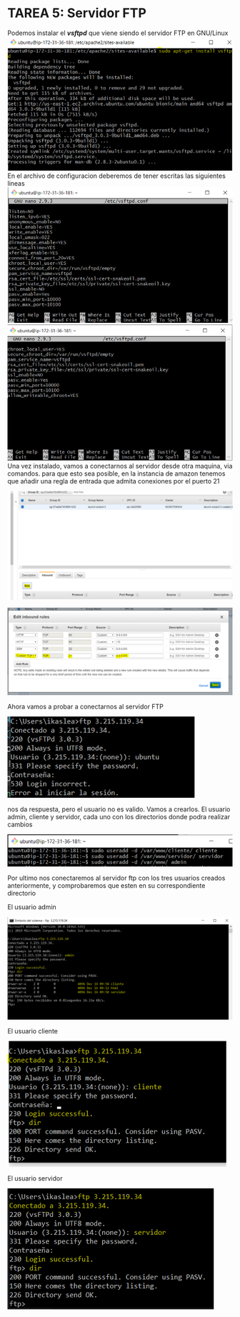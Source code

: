 # TAREA 5: Servidor FTP
Podemos instalar el ***vsftpd*** que viene siendo el servidor FTP en GNU/Linux
![](images/tarea05md/captura01.PNG)
En el archivo de configuracion deberemos de tener escritas las siguientes lineas
![](images/tarea05md/captura03.PNG)
![](images/tarea05md/captura08.PNG)
Una vez instalado, vamos a conectarnos al servidor desde otra maquina, via comandos. para que esto sea posible, en la instancia de amazon tenemos que añadir una regla de entrada que admita conexiones por el puerto 21

![](images/tarea05md/captura04.PNG)

![](images/tarea05md/captura05.PNG)

Ahora vamos a probar a conectarnos al servidor FTP

![](images/tarea05md/captura06.PNG)

nos da respuesta, pero el usuario no es valido. Vamos a crearlos.
El usuario admin, cliente y servidor, cada uno con los directorios donde podra realizar cambios

![](images/tarea05md/captura07.PNG)

Por ultimo nos conectaremos al servidor ftp con los tres usuarios creados anteriormente, y comprobaremos que esten en su correspondiente directorio

El usuario admin

![](images/tarea05md/captura09.PNG)

El usuario cliente

![](images/tarea05md/captura10.PNG)

El usuario servidor

![](images/tarea05md/captura11.PNG)
